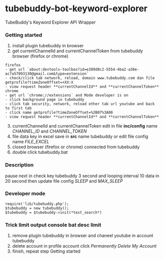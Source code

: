 tubebuddy-bot-keyword-explorer
==

TubeBuddy's Keyword Explorer API Wrapper 

### Getting started
1. install plugin tubebuddy in browser
2. get currentChannelId and currentChannelToken from tubebuddy browser (firefox or chrome)
```
firefox
- get url `about:devtools-toolbox?id=e389d8c2-5554-4ba2-a36e-ac7a57093130@gmail.com&type=extension`
- check/click tab network, reload, domain www.tubebuddy.com dan file getprofile?timeZoneOffset=+XX:X
- view request header **currentChannelId** and **currentChannelToken**
chrome
- get url `chrome://extensions` and Mode developer is on
- click background page in tubebuddy
- click tab security, network, reload other tab url youtube and back to first tab
- click name getprofile?timeZoneOffset=%2B07%3A00
- view request header **currentChannelId** and **currentChannelToken**
```
3. currentChannelId and currentChannelToken edit in file **inc/config** name *CHANNEL_ID* and *CHANNEL_TOKEN*
4. file data key in excel save in **src** name tubebuddy or edit file config name *FILE_EXCEL*
5. closed browser (firefox or chrome) connected from tubebuddy
6. double click tubebuddy.bat
### Description
pause next in check key tubebuddy 3 second and looping interval 10 data in 20 second then update file config *SLEEP* and *MAX_SLEEP*
### Developer mode
```
require('lib/tubebuddy.php');
$tubebuddy = new tubebuddy();
$tubebuddy = $tubebuddy->init(*text_search*)
```
### Trick limit output console bat desc limit 
1. remove plugin tubebuddy in browser and chaneel youtube in account tubebuddy
2. delete account in profile account click *Permanently Delete My Account*
3. finish, repeat step Getting started

